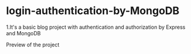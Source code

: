 # login-authentication-by-MongoDB

1.It's a basic blog project with authentication and authorization by Express and MongoDB

Preview of the project
